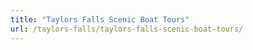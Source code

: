 ```yaml
---
title: "Taylors Falls Scenic Boat Tours"
url: /taylors-falls/taylors-falls-scenic-boat-tours/
---
```

